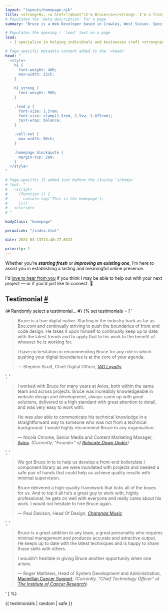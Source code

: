 ```yaml
---
layout: "layouts/homepage.njk"
title: <strong>Hi, <a href="/about">I'm Bruce</a></strong>. I'm a frontend web developer and ui engineer.
# Populates the `meta description` for a page
summary: "Bruce is a Web Developer based in Crawley, West Sussex. Specialising in crafting performant, user-friendly, responsive, and resilient websites for individuals, businesses, and non-profit organisations. Build from scratch or update your site for a lasting online presence."

# Populates the opening / `lead` text on a page
lead:
  - I specialise in helping individuals and businesses craft <strong>performant</strong>, <strong>user-friendly</strong>, <strong>responsive</strong>, <strong>accessible</strong>, and <strong>resilient websites</strong>.

# Page-specific metadata content added to the `<head>`
head: "
  <style>
    h1 {
      font-weight: 400;
      max-width: 23ch;
    }

    h1 strong {
      font-weight: 900;
    }

    .lead p {
      font-size: 1.5rem;
      font-size: clamp(1.5rem, 2.5vw, 1.875rem);
      text-wrap: balance;
    }

    .call-out {
      max-width: 80ch;
    }

    .homepage blockquote {
      margin-top: 2em;
    }
  </style>
"

# Page-specific JS added just before the closing `</body>`
# foot: "
#   <script>
#     (function () {
#       console.log('This is the homepage');
#     })()
#   </script>
# "

bodyClass: "homepage"

permalink: "/index.html"

date: 2024-03-13T13:40:27.631Z

priority: 1
---
```


<div class="call-out | flow">
  <p>Whether you're <em><strong>starting fresh</strong></em> or <em><strong>improving an existing one</strong></em>, I'm here to assist you in establishing a lasting and meaningful online presence.</p>
  <p>I'd <a href="/contact">love to hear from you</a> if you think I may be able to help out with your next project &mdash; or if you'd just like to connect. 👋</p>
</div>

<h2 id="testimonial" tabindex="-1" class="visually-hidden">Testimonial <a class="header-anchor" href="#testimonial">#</a></h2>

{# Randomly select a testimonial... #}
{% set testimonials = [
  '<blockquote>
    <p>Bruce is a true digital native. Starting in the industry back as far as Boo.com and continually striving to push the boundaries of front end code design. He takes it upon himself to continually keep up to date with the latest trends and to apply that to his work to the benefit of whoever he is working for.</p>
    <p>I have no hesitation in recommending Bruce for any role in which pushing your digital boundaries is at the core of your agenda.</p>
    <footer>— Stephen Scott, Chief Digital Officer, <cite><a href="https://www.iagloyalty.com" rel="external">IAG Loyalty</a></cite></footer>
  </blockquote>',
  '<blockquote>
    <p>I worked with Bruce for many years at Avios, both within the same team and across projects. Bruce was incredibly knowledgeable in website design and development, always came up with great solutions, delivered to a high standard with great attention to detail, and was very easy to work with.</p>
    <p>He was also able to communicate his technical knowledge in a straightforward way to someone who was not from a technical background. I would highly recommend Bruce to any organisation.</p>
    <footer>— Nicola Chrome, Senior Media and Content Marketing Manager, <a href="https://www.avios.com/en-GB" rel="external">Avios</a>. <em>(Currently, "Founder" of <a href="https://www.relocatedownunder.com/" rel="external">Relocate Down Under</a>)</em></footer>
  </blockquote>',
  '<blockquote>
    <p>We got Bruce in to to help us develop a front-end boilerplate / component library as we were inundated with projects and needed a safe pair of hands that could help us achieve quality results with minimal supervision.</p>
    <p>Bruce delivered a high-quality framework that ticks all of the boxes for us. And to top it all he’s a great guy to work with, highly professional, he gets on well with everyone and really cares about his work. I would not hesitate to hire Bruce again.</p>
    <footer>— Paul Davison, Head Of Design, <cite><a href="https://charanga.com" rel="external">Charanga Music</a></cite></footer>
  </blockquote>',
  '<blockquote>
    <p>Bruce is a great addition to any team, a great personality who requires minimal management and produces accurate and attractive output. He keeps up to date with the latest techniques and is happy to share those skills with others.</p>
    <p>I wouldn’t hesitate in giving Bruce another opportunity when one arises.</p>
    <footer>— Roger Mathews, Head of System Development and Administration, <a href="https://www.macmillan.org.uk/" rel="external">Macmillan Cancer Support</a>. <em>(Currently, "Chief Technology Officer" at <a href="https://www.icr.ac.uk/" rel="external">The Institute of Cancer Research</a>)</em></footer>
  </blockquote>'
] %}

{{ testimonials | random | safe }}
